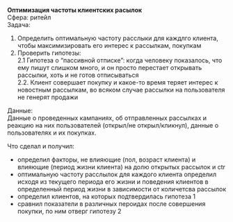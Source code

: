 **Оптимизация частоты клиентских расылок**<br>
Сфера: ритейл<br>
Задача: <br>
1. Определить оптимальную частоту расслыки для каждлго клиента, чтобы максимизировать его интерес к рассылкам, покупкам
2. Проверить гипотезы: <br>
2.1 Гипотеза о “пассивной отписке”: когда человеку показалось, что ему пишут слишком много, и он просто перестает открывать рассылки, хоть и не готов отписываться<br>
2.2. Клиент совершает покупку и какое-то время теряет интерес к новостным рассылкам, во всяком случае рассылки на пользователя не генерят продажи<br>

Данные:<br>Данные о проведенных кампаниях, об отправленных рассылках и реакцию на них пользователей (открыл/не открыл/кликнул), данные о пользователях и их покупках.<br>

Что сделал и получил:<br>
- определил факторы, не влияющие (пол, возраст клиента) и влияющие (период жизни клиента) на долю открытых рассылок и ctr<br>
- оптимальную частоту расслылок для каждого клиента определил исходя из текущего периода его жизни и поведения клиентов в определенный период жизни в зависимости от количетсва рассылок<br>
- определил клиентов, на которых подтвердилась гипотеза 1<br>
- сравнил показатели в различных пероидах после совершения покупки, по ним отверг гипотезу 2<br>
